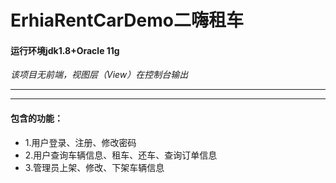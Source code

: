 # ErhiaRentCarDemo二嗨租车
#### 运行环境jdk1.8+Oracle 11g
*该项目无前端，视图层（View）在控制台输出*

---
---
#### 包含的功能：
+ 1.用户登录、注册、修改密码 
+ 2.用户查询车辆信息、租车、还车、查询订单信息
+ 3.管理员上架、修改、下架车辆信息
